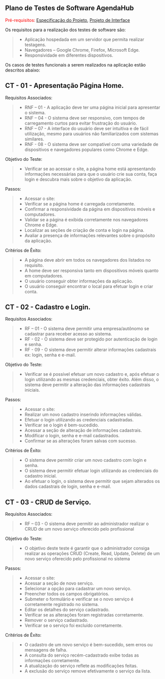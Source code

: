 ## Plano de Testes de Software  AgendaHub

<span style="color:red">Pré-requisitos: <a href="02-Especificação do Projeto.md"> Especificação do Projeto</a></span>, <a href="04-Projeto de Interface.md"> Projeto de Interface</a>

Os requisitos para a realização dos testes de software são:
 > - Aplicação hospedada em um servidor que permita realizar testagens.
 > - Navegadores – Google Chrome, Firefox, Microsoft Edge.
 > - Responsividade em diferentes dispositivos.

Os casos de testes funcionais a serem realizados na aplicação estão descritos abaixo:

## CT - 01 - Apresentação Página Home.
Requisitos Associados:
> - RNF – 01 - A aplicação deve ter uma página inicial para apresentar o sistema.
> - RNF – 04 - O sistema deve ser responsivo, com tempos de carregamento curtos para evitar frustração do usuário.
> - RNF – 07 - A interface do usuário deve ser intuitiva e de fácil utilização, mesmo para usuários não familiarizados com sistemas similares.
> - RNF - 08 - O sistema deve ser compatível com uma variedade de dispositivos e navegadores populares como Chrome e Edge.

Objetivo do Teste:
> - Verificar se ao acessar o site, a página home está apresentando informações necessárias para que o usuário crie sua conta, faça login e descubra mais sobre o objetivo da aplicação.

Passos:
> - Acessar o site:
> - Verificar se a página home é carregada corretamente.
> - Confirmar a responsividade da página em dispositivos móveis e computadores.
> - Validar se a página é exibida corretamente nos navegadores Chrome e Edge.
> - Localizar as seções de criação de conta e login na página.
> - Avaliar a presença de informações relevantes sobre o propósito da aplicação.

Critérios de Êxito:
> - A página deve abrir em todos os navegadores dos listados no requisito.
> - A home deve ser responsiva tanto em dispositivos móveis quanto em computadores.
> - O usuário conseguir obter informações da aplicação.
> - O usuário conseguir encontrar o local para efetuar login e criar conta.

## CT - 02 - Cadastro e Login.
Requisitos Associados:
> - RF – 01 - O sistema deve permitir uma empresa/autônomo se cadastrar para receber acesso ao sistema.
> - RF - 02 - O sistema deve ser protegido por autenticação de login e senha.
> - RF - 09 - O sistema deve permitir alterar informações cadastrais ex: login, senha e e-mail.


Objetivo do Teste:
> - Verificar se é possível efetuar um novo cadastro e, após efetuar o login utilizando as mesmas credenciais, obter êxito. Além disso, o sistema deve permitir a alteração das informações cadastrais iniciais.

Passos:
> - Acessar o site:
> - Realizar um novo cadastro inserindo informações válidas.
> - Efetuar o login utilizando as credenciais cadastradas.
> - Verificar se o login é bem-sucedido.
> - Acessar a seção de alteração de informações cadastrais.
> - Modificar o login, senha e e-mail cadastrados.
> - Confirmar se as alterações foram salvas com sucesso.

Critérios de Êxito:
> - O sistema deve permitir criar um novo cadastro com login e senha.
> - O sistema deve permitir efetuar login utilizando as credenciais do cadastro inicial.
> - Ao efetuar o login, o sistema deve permitir que sejam alterados os dados cadastrais de login, senha e e-mail.

## CT - 03 - CRUD de Serviço.
Requisitos Associados:
> - RF – 03 - O sistema deve permitir ao administrador realizar o CRUD de um novo serviço oferecido pelo profissional



Objetivo do Teste:
> - O objetivo deste teste é garantir que o administrador consiga realizar as operações CRUD (Create, Read, Update, Delete) de um novo serviço oferecido pelo profissional no sistema

Passos:
> - Acessar o site:
> - Acessar a seção de novo serviço.
> - Selecionar a opção para cadastrar um novo serviço.
> - Preencher todos os campos obrigatórios.
> - Submeter o formulário e verificar se o novo serviço é corretamente registrado no sistema.
> - Editar os detalhes do serviço cadastrado.
> - Verificar se as alterações foram registradas corretamente.
> - Remover o serviço cadastrado.
> - Verificar se o serviço foi excluído corretamente.


Critérios de Êxito:
> - O cadastro de um novo serviço é bem-sucedido, sem erros ou mensagens de falha.
> - A consulta do serviço recém-cadastrado exibe todas as informações corretamente.
> - A atualização do serviço reflete as modificações feitas.
> - A exclusão do serviço remove efetivamente o serviço da lista.

